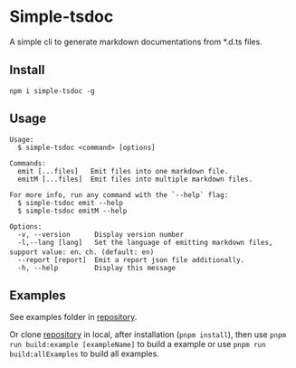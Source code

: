 # Simple-tsdoc

A simple cli to generate markdown documentations from \*.d.ts files.

## Install

`npm i simple-tsdoc -g`

## Usage

```shell
Usage:
  $ simple-tsdoc <command> [options]

Commands:
  emit [...files]   Emit files into one markdown file.
  emitM [...files]  Emit files into multiple markdown files.

For more info, run any command with the `--help` flag:
  $ simple-tsdoc emit --help
  $ simple-tsdoc emitM --help

Options:
  -v, --version      Display version number
  -l,--lang [lang]   Set the language of emitting markdown files, support value: en、ch. (default: en)
  --report [report]  Emit a report json file additionally.
  -h, --help         Display this message
```

## Examples

See examples folder in [repository](https://github.com/xiaosen7/simple-tsdoc).

Or clone [repository](https://github.com/xiaosen7/simple-tsdoc) in local, after installation (`pnpm install`), then use `pnpm run build:example [exampleName]` to build a example or use `pnpm run build:allExamples` to build all examples.
